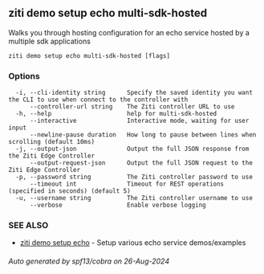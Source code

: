 ## ziti demo setup echo multi-sdk-hosted

Walks you through hosting configuration for an echo service hosted by a multiple sdk applications

```
ziti demo setup echo multi-sdk-hosted [flags]
```

### Options

```
  -i, --cli-identity string      Specify the saved identity you want the CLI to use when connect to the controller with
      --controller-url string    The Ziti controller URL to use
  -h, --help                     help for multi-sdk-hosted
      --interactive              Interactive mode, waiting for user input
      --newline-pause duration   How long to pause between lines when scrolling (default 10ms)
  -j, --output-json              Output the full JSON response from the Ziti Edge Controller
      --output-request-json      Output the full JSON request to the Ziti Edge Controller
  -p, --password string          The Ziti controller password to use
      --timeout int              Timeout for REST operations (specified in seconds) (default 5)
  -u, --username string          The Ziti controller username to use
      --verbose                  Enable verbose logging
```

### SEE ALSO

* [ziti demo setup echo](../echo.md)	 - Setup various echo service demos/examples

###### Auto generated by spf13/cobra on 26-Aug-2024
